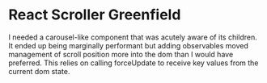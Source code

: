 # React Scroller Greenfield

I needed a carousel-like component that was acutely aware of its children. It ended up being marginally performant but adding observables moved management of scroll position more into the dom than I would have preferred. This relies on calling forceUpdate to receive key values from the current dom state.
